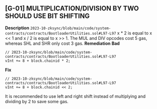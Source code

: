 ## [G-01] MULTIPLICATION/DIVISION BY TWO SHOULD USE BIT SHIFTING
**Description**
```2023-10-zksync/blob/main/code/system-contracts/contracts/BootloaderUtilities.sol#L97-L97```
x * 2 is equal to x << 1 and x / 2 is equal to x >> 1. The MUL and DIV opcodes cost 5 gas, whereas SHL and SHR only cost 3 gas.
**Remediation**
**Bad**
```sol
// 2023-10-zksync/blob/main/code/system-contracts/contracts/BootloaderUtilities.sol#L97-L97
vInt += 8 + block.chainid * 2;
```
**Fix**
```sol
// 2023-10-zksync/blob/main/code/system-contracts/contracts/BootloaderUtilities.sol#L97-L97
vInt += 8 + block.chainid << 2;
```
It is recommended to use left and right shift instead of multiplying and dividing by 2 to save some gas.